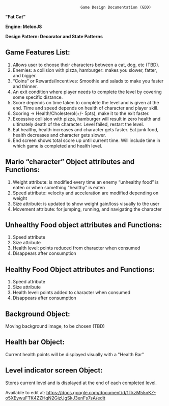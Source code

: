                                      Game Design Documentation (GDD)

<B> "Fat Cat" </B>

<B> Engine: MelonJS </B>

<B> Design Pattern: Decorator and State Patterns </B>
## Game Features List: 
1. Allows user to choose their characters between a cat, dog, etc (TBD).
2. Enemies: a collision with pizza, hamburger: makes you slower, fatter, and bigger.
3. “Coins” or Rewards/Incentives: Smoothie and salads to make you faster and thinner.
4. An exit condition where player needs to complete the level by covering some specific distance.
5. Score depends on time taken to complete the level and is given at the end. Time and speed depends on health of character and player skill.
6. Scoring -> Health/Cholesterol(+/- 5pts), make it to the exit faster.
7. Excessive collision with pizza, hamburger will result in zero health and ultimately death of the character. Level failed, restart the level.
8. Eat healthy, health increases and character gets faster. Eat junk food, health decreases and character gets slower.
9. End screen shows total score up until current time. Will include time in which game is completed and health level.

## Mario “character” Object attributes and Functions: 

1. Weight attribute: is modified every time an enemy “unhealthy food” is eaten or when something "healthy" is eaten
2. Speed attribute: velocity and acceleration are modified depending on weight
3. Size attribute: is updated to show weight gain/loss visually to the user
4. Movement attribute: for jumping, running, and navigating the character

## Unhealthy Food object attributes and Functions: 
1. Speed attribute
2. Size attribute
3. Health level: points reduced from character when consumed
4. Disappears after consumption

## Healthy Food Object attributes and Functions: 
1. Speed attribute
2. Size attribute
3. Health level: points added to character when consumed
4. Disappears after consumption

## Background Object: 
Moving background image, to be chosen (TBD)

## Health bar Object: 
Current health points will be displayed visually with a "Health Bar" 

## Level indicator screen Object: 
Stores current level and is displayed at the end of each completed level.


Available to edit at: https://docs.google.com/document/d/1TkzM55nKZ-o5XEywuFTK4ZZHqN2GizUgSkJ3enFs7sA/edit
